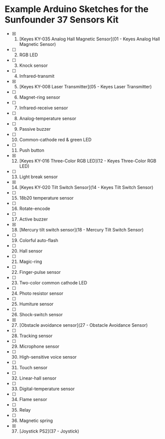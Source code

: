 # Example Arduino Sketches for the Sunfounder 37 Sensors Kit 
* [X] 1. [Keyes KY-035 Analog Hall Magnetic Sensor](01 - Keyes Analog Hall Magnetic Sensor)
* [ ] 2. RGB LED
* [ ] 3. Knock sensor
* [ ] 4. Infrared-transmit
* [X] 5. [Keyes KY-008 Laser Transmitter](05 - Keyes Laser Transmitter)
* [ ] 6. Magnet-ring sensor
* [ ] 7. Infrared-receive sensor
* [ ] 8. Analog-temperature sensor
* [ ] 9. Passive buzzer
* [ ] 10. Common-cathode red & green LED
* [ ] 11. Push button
* [X] 12. [Keyes KY-016 Three-Color RGB LED](12 - Keyes Three-Color RGB LED)
* [ ] 13. Light break sensor
* [X] 14. [Keyes KY-020 Tilt Switch Sensor](14 - Keyes Tilt Switch Sensor)
* [ ] 15. 18b20 temperature sensor
* [ ] 16. Rotate-encode
* [ ] 17. Active buzzer
* [X] 18. [Mercury tilt switch sensor](18 - Mercury Tilt Switch Sensor)
* [ ] 19. Colorful auto-flash
* [ ] 20. Hall sensor
* [ ] 21. Magic-ring
* [ ] 22. Finger-pulse sensor
* [ ] 23. Two-color common cathode LED
* [ ] 24. Photo resistor sensor
* [ ] 25. Humiture sensor
* [ ] 26. Shock-switch sensor
* [X] 27. [Obstacle avoidance sensor](27 - Obstacle Avoidance Sensor)
* [ ] 28. Tracking sensor
* [ ] 29. Microphone sensor
* [ ] 30. High-sensitive voice sensor
* [ ] 31. Touch sensor
* [ ] 32. Linear-hall sensor
* [ ] 33. Digital-temperature sensor
* [ ] 34. Flame sensor
* [ ] 35. Relay
* [ ] 36. Magnetic spring
* [X] 37. [Joystick PS2](37 - Joystick)
